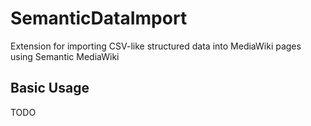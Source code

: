 # SemanticDataImport

Extension for importing CSV-like structured data into MediaWiki pages using Semantic MediaWiki

## Basic Usage

TODO

